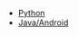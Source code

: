  - [Python](https://github.com/SamHDev/CosmoDiscovery/)
 - [Java/Android](https://github.com/SamHDev/CosmoDiscoveryJava/)
